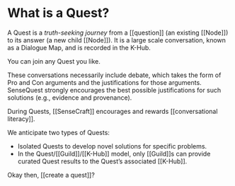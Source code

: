 # What is a Quest?

A Quest is a *truth-seeking journey* from a [[question]] (an existing [[Node]]) to its answer (a new child [[Node]]). It is a large scale conversation, known as a Dialogue Map, and is recorded in the K-Hub.

You can join any Quest you like.

These conversations necessarily include debate, which takes the form of Pro and Con arguments and the justifications for those arguments. SenseQuest strongly encourages the best possible justifications for such solutions (e.g., evidence and provenance).

During Quests, [[SenseCraft]] encourages and rewards [[conversational literacy]].

We anticipate two types of Quests:

-   Isolated Quests to develop novel solutions for specific problems.
-   In the Quest/[[Guild]]/[[K-Hub]] model, only [[Guild]]s can provide curated Quest results to the Quest’s associated [[K-Hub]].

Okay then, [[create a quest]]?  
